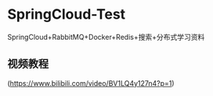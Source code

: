 # SpringCloud-Test
SpringCloud+RabbitMQ+Docker+Redis+搜索+分布式学习资料

## 视频教程
(https://www.bilibili.com/video/BV1LQ4y127n4?p=1)